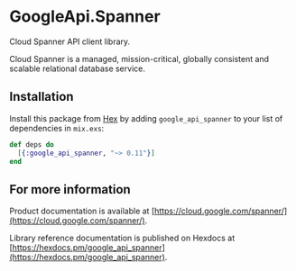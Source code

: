 # GoogleApi.Spanner

Cloud Spanner API client library.

Cloud Spanner is a managed, mission-critical, globally consistent and scalable relational database service.

## Installation

Install this package from [Hex](https://hex.pm) by adding
`google_api_spanner` to your list of dependencies in `mix.exs`:

```elixir
def deps do
  [{:google_api_spanner, "~> 0.11"}]
end
```

## For more information

Product documentation is available at [https://cloud.google.com/spanner/](https://cloud.google.com/spanner/).

Library reference documentation is published on Hexdocs at
[https://hexdocs.pm/google_api_spanner](https://hexdocs.pm/google_api_spanner).
